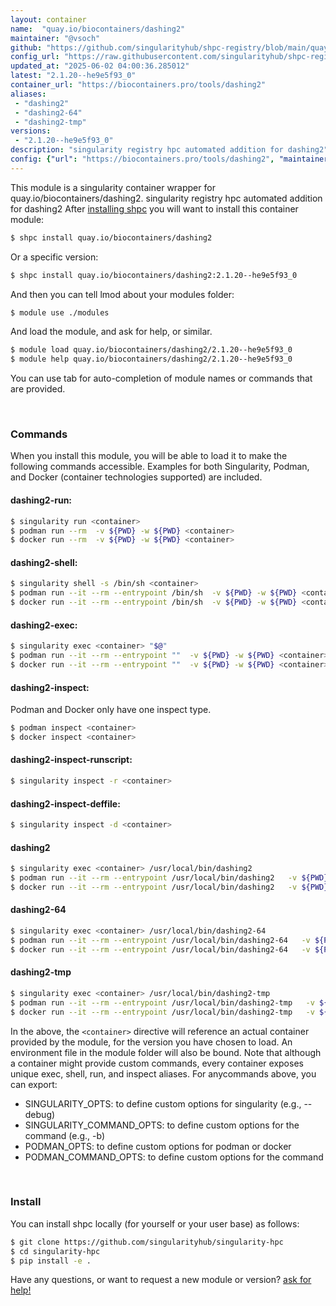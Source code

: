 ```yaml
---
layout: container
name:  "quay.io/biocontainers/dashing2"
maintainer: "@vsoch"
github: "https://github.com/singularityhub/shpc-registry/blob/main/quay.io/biocontainers/dashing2/container.yaml"
config_url: "https://raw.githubusercontent.com/singularityhub/shpc-registry/main/quay.io/biocontainers/dashing2/container.yaml"
updated_at: "2025-06-02 04:00:36.285012"
latest: "2.1.20--he9e5f93_0"
container_url: "https://biocontainers.pro/tools/dashing2"
aliases:
 - "dashing2"
 - "dashing2-64"
 - "dashing2-tmp"
versions:
 - "2.1.20--he9e5f93_0"
description: "singularity registry hpc automated addition for dashing2"
config: {"url": "https://biocontainers.pro/tools/dashing2", "maintainer": "@vsoch", "description": "singularity registry hpc automated addition for dashing2", "latest": {"2.1.20--he9e5f93_0": "sha256:98a375decdd6f495743632932cb9dedd55afc1111a30cac45ac468c77cddef38"}, "tags": {"2.1.20--he9e5f93_0": "sha256:98a375decdd6f495743632932cb9dedd55afc1111a30cac45ac468c77cddef38"}, "docker": "quay.io/biocontainers/dashing2", "aliases": {"dashing2": "/usr/local/bin/dashing2", "dashing2-64": "/usr/local/bin/dashing2-64", "dashing2-tmp": "/usr/local/bin/dashing2-tmp"}}
---
```


This module is a singularity container wrapper for quay.io/biocontainers/dashing2.
singularity registry hpc automated addition for dashing2
After [installing shpc](#install) you will want to install this container module:


```bash
$ shpc install quay.io/biocontainers/dashing2
```

Or a specific version:

```bash
$ shpc install quay.io/biocontainers/dashing2:2.1.20--he9e5f93_0
```

And then you can tell lmod about your modules folder:

```bash
$ module use ./modules
```

And load the module, and ask for help, or similar.

```bash
$ module load quay.io/biocontainers/dashing2/2.1.20--he9e5f93_0
$ module help quay.io/biocontainers/dashing2/2.1.20--he9e5f93_0
```

You can use tab for auto-completion of module names or commands that are provided.

<br>

### Commands

When you install this module, you will be able to load it to make the following commands accessible.
Examples for both Singularity, Podman, and Docker (container technologies supported) are included.

#### dashing2-run:

```bash
$ singularity run <container>
$ podman run --rm  -v ${PWD} -w ${PWD} <container>
$ docker run --rm  -v ${PWD} -w ${PWD} <container>
```

#### dashing2-shell:

```bash
$ singularity shell -s /bin/sh <container>
$ podman run --it --rm --entrypoint /bin/sh  -v ${PWD} -w ${PWD} <container>
$ docker run --it --rm --entrypoint /bin/sh  -v ${PWD} -w ${PWD} <container>
```

#### dashing2-exec:

```bash
$ singularity exec <container> "$@"
$ podman run --it --rm --entrypoint ""  -v ${PWD} -w ${PWD} <container> "$@"
$ docker run --it --rm --entrypoint ""  -v ${PWD} -w ${PWD} <container> "$@"
```

#### dashing2-inspect:

Podman and Docker only have one inspect type.

```bash
$ podman inspect <container>
$ docker inspect <container>
```

#### dashing2-inspect-runscript:

```bash
$ singularity inspect -r <container>
```

#### dashing2-inspect-deffile:

```bash
$ singularity inspect -d <container>
```


#### dashing2

```bash
$ singularity exec <container> /usr/local/bin/dashing2
$ podman run --it --rm --entrypoint /usr/local/bin/dashing2   -v ${PWD} -w ${PWD} <container> -c " $@"
$ docker run --it --rm --entrypoint /usr/local/bin/dashing2   -v ${PWD} -w ${PWD} <container> -c " $@"
```


#### dashing2-64

```bash
$ singularity exec <container> /usr/local/bin/dashing2-64
$ podman run --it --rm --entrypoint /usr/local/bin/dashing2-64   -v ${PWD} -w ${PWD} <container> -c " $@"
$ docker run --it --rm --entrypoint /usr/local/bin/dashing2-64   -v ${PWD} -w ${PWD} <container> -c " $@"
```


#### dashing2-tmp

```bash
$ singularity exec <container> /usr/local/bin/dashing2-tmp
$ podman run --it --rm --entrypoint /usr/local/bin/dashing2-tmp   -v ${PWD} -w ${PWD} <container> -c " $@"
$ docker run --it --rm --entrypoint /usr/local/bin/dashing2-tmp   -v ${PWD} -w ${PWD} <container> -c " $@"
```



In the above, the `<container>` directive will reference an actual container provided
by the module, for the version you have chosen to load. An environment file in the
module folder will also be bound. Note that although a container
might provide custom commands, every container exposes unique exec, shell, run, and
inspect aliases. For anycommands above, you can export:

 - SINGULARITY_OPTS: to define custom options for singularity (e.g., --debug)
 - SINGULARITY_COMMAND_OPTS: to define custom options for the command (e.g., -b)
 - PODMAN_OPTS: to define custom options for podman or docker
 - PODMAN_COMMAND_OPTS: to define custom options for the command

<br>

### Install

You can install shpc locally (for yourself or your user base) as follows:

```bash
$ git clone https://github.com/singularityhub/singularity-hpc
$ cd singularity-hpc
$ pip install -e .
```

Have any questions, or want to request a new module or version? [ask for help!](https://github.com/singularityhub/singularity-hpc/issues)
